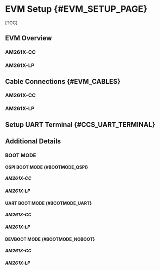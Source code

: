 #  EVM Setup {#EVM_SETUP_PAGE}

[TOC]

## EVM Overview

### AM261X-CC


### AM261X-LP

## Cable Connections {#EVM_CABLES}

### AM261X-CC


### AM261X-LP


## Setup UART Terminal {#CCS_UART_TERMINAL}

## Additional Details

### BOOT MODE

#### OSPI BOOT MODE  {#BOOTMODE_QSPI}

##### AM261X-CC

##### AM261X-LP

#### UART BOOT MODE  {#BOOTMODE_UART}

##### AM261X-CC

##### AM261X-LP

#### DEVBOOT MODE  {#BOOTMODE_NOBOOT}

##### AM261X-CC

##### AM261X-LP
